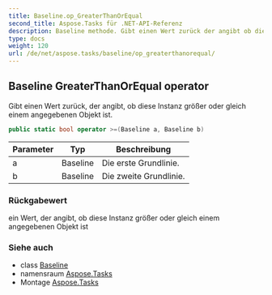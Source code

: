 ```yaml
---
title: Baseline.op_GreaterThanOrEqual
second_title: Aspose.Tasks für .NET-API-Referenz
description: Baseline methode. Gibt einen Wert zurück der angibt ob diese Instanz größer oder gleich einem angegebenen Objekt ist.
type: docs
weight: 120
url: /de/net/aspose.tasks/baseline/op_greaterthanorequal/
---
```

## Baseline GreaterThanOrEqual operator

Gibt einen Wert zurück, der angibt, ob diese Instanz größer oder gleich einem angegebenen Objekt ist.

```csharp
public static bool operator >=(Baseline a, Baseline b)
```

| Parameter | Typ | Beschreibung |
| --- | --- | --- |
| a | Baseline | Die erste Grundlinie. |
| b | Baseline | Die zweite Grundlinie. |

### Rückgabewert

ein Wert, der angibt, ob diese Instanz größer oder gleich einem angegebenen Objekt ist

### Siehe auch

* class [Baseline](../)
* namensraum [Aspose.Tasks](../../baseline/)
* Montage [Aspose.Tasks](../../../)


